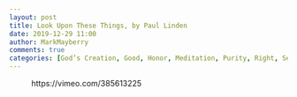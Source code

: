 ```yaml
---
layout: post
title: Look Upon These Things, by Paul Linden
date: 2019-12-29 11:00
author: MarkMayberry
comments: true
categories: [God’s Creation, Good, Honor, Meditation, Purity, Right, Sermon, Truth]
---
```

<!-- wp:core-embed/vimeo {"url":"https://vimeo.com/385613225","type":"video","providerNameSlug":"vimeo","className":"wp-embed-aspect-4-3 wp-has-aspect-ratio"} -->
<figure class="wp-block-embed-vimeo wp-block-embed is-type-video is-provider-vimeo wp-embed-aspect-4-3 wp-has-aspect-ratio"><div class="wp-block-embed__wrapper">
https://vimeo.com/385613225
</div></figure>
<!-- /wp:core-embed/vimeo -->
